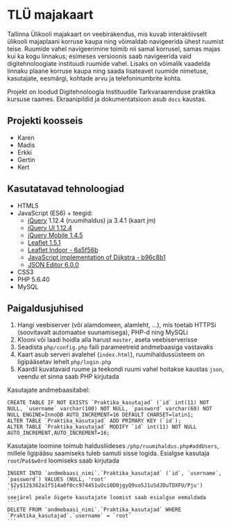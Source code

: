 # TLÜ majakaart

Tallinna Ülikooli majakaart on veebirakendus, mis kuvab interaktiivselt ülikooli majaplaani korruse kaupa ning võimaldab navigeerida ühest ruumist teise. Ruumide vahel navigeerimine toimib nii samal korrusel, samas majas kui ka kogu linnakus; esimeses versioonis saab navigeerida vaid digitehnoloogiate instituudi ruumide vahel. Lisaks on võimalik vaadelda linnaku plaane korruse kaupa ning saada lisateavet ruumide nimetuse, kasutajate, eesmärgi, kohtade arvu ja telefoninumbrite kohta.

Projekt on loodud Digitehnoloogia Instituudile Tarkvaraarenduse praktika kursuse raames. Ekraanipildid ja dokumentatsioon asub `docs` kaustas.

## Projekti koosseis

* Karen
* Madis
* Erkki
* Gertin
* Kert

## Kasutatavad tehnoloogiad

* HTML5
* JavaScript (ES6) + teegid:
  * [jQuery](https://jquery.com/) 1.12.4 (ruumihaldus) ja 3.4.1 (kaart jm)
  * [jQuery UI 1.12.4](https://jquery.com/)
  * [jQuery Mobile 1.4.5](https://jquerymobile.com/)
  * [Leaflet 1.5.1](https://leafletjs.com/)
  * [Leaflet Indoor - 6a5f56b](https://github.com/avanc/leaflet-indoor)
  * [JavaScript implementation of Dijkstra - b96c8b1](https://github.com/andrewhayward/dijkstra)
  * [JSON Editor 6.0.0](https://github.com/josdejong/jsoneditor)
* CSS3
* PHP 5.6.40
* MySQL

## Paigaldusjuhised

1. Hangi veebiserver (või alamdomeen, alamleht, ...), mis toetab HTTPSi (soovitavalt automaatse suunamisega), PHP-d ning MySQLi
2. Klooni või laadi hoidla alla harust `master`, aseta veebiserverisse
3. Seadista `php/config.php` faili parameetreid andmebaasiga vastavaks
4. Kaart asub serveri avalehel (`index.html`), ruumihaldussüsteem on ligipääsetav lehelt `php/login.php`
5. Kaardil kuvatavaid ruume ja teekondi ruumi vahel hoitakse kaustas `json`, veendu et sinna saab PHP kirjutada

Kasutajate andmebaasitabel:
```
CREATE TABLE IF NOT EXISTS `Praktika_kasutajad` (`id` int(11) NOT NULL, `username` varchar(100) NOT NULL, `password` varchar(60) NOT NULL ENGINE=InnoDB AUTO_INCREMENT=16 DEFAULT CHARSET=latin1;
ALTER TABLE `Praktika_kasutajad` ADD PRIMARY KEY (`id`);
ALTER TABLE `Praktika_kasutajad` MODIFY `id` int(11) NOT NULL AUTO_INCREMENT,AUTO_INCREMENT=16;
```
Kasutajate loomine toimub haldusliideses `/php/ruumihaldus.php#addUsers`, millele ligipääsu saamiseks tuleb samuti sisse logida.
Esialgse kasutaja `root`/`Pa$$w0rd` loomiseks saab kirjutada

````
INSERT INTO `andmebaasi_nimi`.`Praktika_kasutajad` (`id`, `username`, `password`) VALUES (NULL, 'root' '$2y$12$362a1f514a0f0cc974451uOci0D0jgyQ9soSJ1uSdJDuTDXFU/Pju')
```
seejärel peale õigete kasutajate loomist saab esialgse eemaldada
```
DELETE FROM `andmebaasi_nimi`.`Praktika_kasutajad` WHERE `Praktika_kasutajad`.`username` = `root`
```